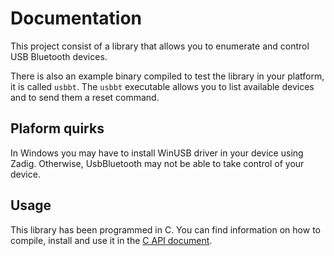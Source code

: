 # Documentation

This project consist of a library that allows you to enumerate and control USB Bluetooth devices.

There is also an example binary compiled to test the library in your platform, it is called `usbbt`.
The `usbbt` executable allows you to list available devices and to send them a reset command.


## Plaform quirks

In Windows you may have to install WinUSB driver in your device using Zadig. Otherwise, UsbBluetooth may not be able to take control of your device.


## Usage

This library has been programmed in C. You can find information on how to compile, install and use it in the [C API document](API_C.md).
